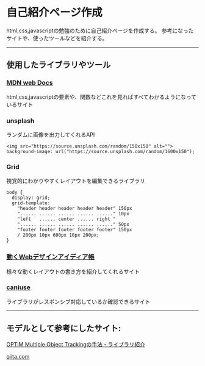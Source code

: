 # 自己紹介ページ作成

html,css,javascriptの勉強のために自己紹介ページを作成する。
参考になったサイトや、使ったツールなどを紹介する。
***
## 使用したライブラリやツール

### [MDN web Docs](https://developer.mozilla.org/ja/docs/Web)
html,css,javascriptの要素や、関数などこれを見ればすべてわかるようになっているサイト

### unsplash
ランダムに画像を出力してくれるAPI
```
<img src="https://source.unsplash.com/random/150x150" alt="">
background-image: url("https://source.unsplash.com/random/1600x150");
```

### Grid
視覚的にわかりやすくレイアウトを編集できるライブラリ
```
body {
  display: grid;
  grid-template:
    "header header header header header" 150px
    "...... ...... ...... ...... ......" 10px
    "left   ...... center ...... right "
    "...... ...... ...... ...... ......" 50px
    "footer footer footer footer footer" 150px
    / 200px 10px 600px 10px 200px;
}
```
### [動くWebデザインアイディア帳](https://coco-factory.jp/ugokuweb/)
様々な動くレイアウトの書き方を紹介してくれるサイト

### [caniuse](https://caniuse.com/)
ライブラリがレスポンシブ対応しているか確認できるサイト
***
## モデルとして参考にしたサイト:

[OPTiM Multiple Object Trackingの手法・ライブラリ紹介 ](https://tech-blog.optim.co.jp/entry/2021/07/07/100000#MOT%E3%83%99%E3%83%B3%E3%83%81%E3%83%9E%E3%83%BC%E3%82%AF%E3%81%A7%E9%A1%95%E8%91%97%E3%81%AA%E6%88%90%E7%B8%BE%E3%82%92%E6%AE%8B%E3%81%97%E3%81%A6%E3%81%84%E3%82%8B%E3%83%A2%E3%83%87%E3%83%AB%E3%81%9F%E3%81%A1)

[qiita.com](https://qiita.com/)
